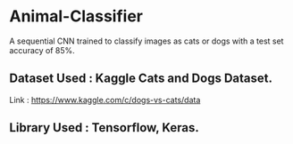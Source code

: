 # Animal-Classifier

A sequential CNN trained to classify images as cats or dogs with a test set accuracy of 85%.

## Dataset Used : Kaggle Cats and Dogs Dataset.
Link : https://www.kaggle.com/c/dogs-vs-cats/data

## Library Used : Tensorflow, Keras.
